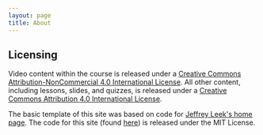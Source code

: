 ```yaml
---
layout: page
title: About
---
```


Licensing
----------

Video content within the course is released under a [Creative Commons Attribution-NonCommercial 4.0 International License](http://creativecommons.org/licenses/by-nc/4.0/). All other content, including lessons, slides, and quizzes, is released under a [Creative Commons Attribution 4.0 International License](http://creativecommons.org/licenses/by/4.0/).

The basic template of this site was based on code for [Jeffrey Leek's home page](http://jtleek.github.io). The code for this site (found [here](http://github.com/dgrtwo/RData)) is released under the MIT License.
